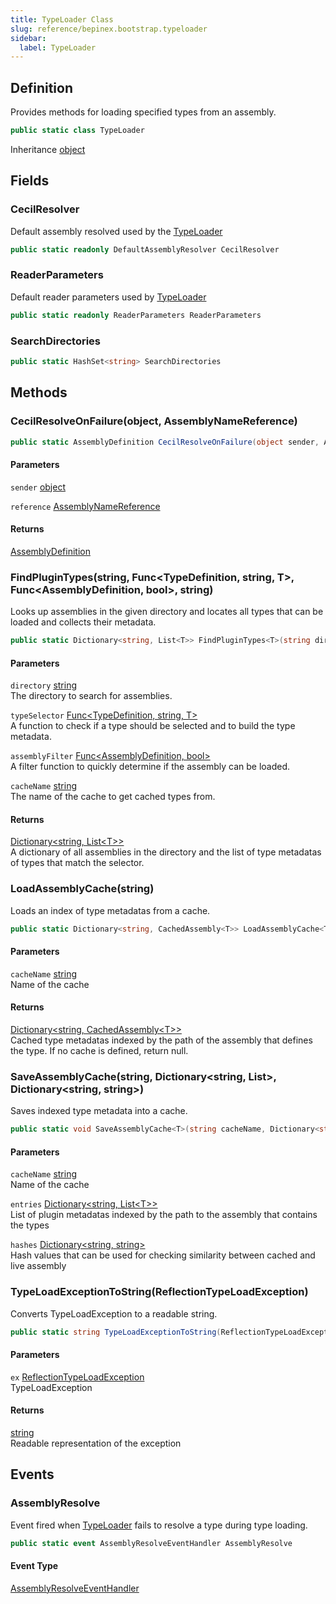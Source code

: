 ```yaml
---
title: TypeLoader Class
slug: reference/bepinex.bootstrap.typeloader
sidebar:
  label: TypeLoader
---
```

## Definition

Provides methods for loading specified types from an assembly.

```csharp title="C#"
public static class TypeLoader
```

Inheritance [object](https://learn.microsoft.com/dotnet/api/system.object/)

## Fields

### CecilResolver

Default assembly resolved used by the [TypeLoader](../bepinex.bootstrap.typeloader/)

```csharp title="C#"
public static readonly DefaultAssemblyResolver CecilResolver
```

### ReaderParameters

Default reader parameters used by [TypeLoader](../bepinex.bootstrap.typeloader/)

```csharp title="C#"
public static readonly ReaderParameters ReaderParameters
```

### SearchDirectories

```csharp title="C#"
public static HashSet<string> SearchDirectories
```

## Methods

### CecilResolveOnFailure(object, AssemblyNameReference)

```csharp title="C#"
public static AssemblyDefinition CecilResolveOnFailure(object sender, AssemblyNameReference reference)
```

#### Parameters

`sender` [object](https://learn.microsoft.com/dotnet/api/system.object/)  

`reference` [AssemblyNameReference](https://github.com/jbevain/cecil/blob/8c123e16bd0d693afc9932da85e1c9e740aa508c/mono.cecil/assemblynamereference.cs/)  

#### Returns

[AssemblyDefinition](https://github.com/jbevain/cecil/blob/8c123e16bd0d693afc9932da85e1c9e740aa508c/mono.cecil/assemblydefinition.cs/)

### FindPluginTypes<T>(string, Func<TypeDefinition, string, T>, Func<AssemblyDefinition, bool>, string)

Looks up assemblies in the given directory and locates all types that can be loaded and collects their metadata.

```csharp title="C#"
public static Dictionary<string, List<T>> FindPluginTypes<T>(string directory, Func<TypeDefinition, string, T> typeSelector, Func<AssemblyDefinition, bool> assemblyFilter = null, string cacheName = null) where T : ICacheable, new()
```

#### Parameters

`directory` [string](https://learn.microsoft.com/dotnet/api/system.string/)  
The directory to search for assemblies.

`typeSelector` [Func\<TypeDefinition, string, T\>](https://learn.microsoft.com/dotnet/api/system.func-3/)  
A function to check if a type should be selected and to build the type metadata.

`assemblyFilter` [Func\<AssemblyDefinition, bool\>](https://learn.microsoft.com/dotnet/api/system.func-2/)  
A filter function to quickly determine if the assembly can be loaded.

`cacheName` [string](https://learn.microsoft.com/dotnet/api/system.string/)  
The name of the cache to get cached types from.

#### Returns

[Dictionary\<string, List\<T\>\>](https://learn.microsoft.com/dotnet/api/system.collections.generic.dictionary-2/)  
A dictionary of all assemblies in the directory and the list of type metadatas of types that match the selector.

### LoadAssemblyCache<T>(string)

Loads an index of type metadatas from a cache.

```csharp title="C#"
public static Dictionary<string, CachedAssembly<T>> LoadAssemblyCache<T>(string cacheName) where T : ICacheable, new()
```

#### Parameters

`cacheName` [string](https://learn.microsoft.com/dotnet/api/system.string/)  
Name of the cache

#### Returns

[Dictionary\<string, CachedAssembly\<T\>\>](https://learn.microsoft.com/dotnet/api/system.collections.generic.dictionary-2/)  
Cached type metadatas indexed by the path of the assembly that defines the type. If no cache is defined, return null.

### SaveAssemblyCache<T>(string, Dictionary<string, List<T>>, Dictionary<string, string>)

Saves indexed type metadata into a cache.

```csharp title="C#"
public static void SaveAssemblyCache<T>(string cacheName, Dictionary<string, List<T>> entries, Dictionary<string, string> hashes) where T : ICacheable
```

#### Parameters

`cacheName` [string](https://learn.microsoft.com/dotnet/api/system.string/)  
Name of the cache

`entries` [Dictionary\<string, List\<T\>\>](https://learn.microsoft.com/dotnet/api/system.collections.generic.dictionary-2/)  
List of plugin metadatas indexed by the path to the assembly that contains the types

`hashes` [Dictionary\<string, string\>](https://learn.microsoft.com/dotnet/api/system.collections.generic.dictionary-2/)  
Hash values that can be used for checking similarity between cached and live assembly


### TypeLoadExceptionToString(ReflectionTypeLoadException)

Converts TypeLoadException to a readable string.

```csharp title="C#"
public static string TypeLoadExceptionToString(ReflectionTypeLoadException ex)
```

#### Parameters

`ex` [ReflectionTypeLoadException](https://learn.microsoft.com/dotnet/api/system.reflection.reflectiontypeloadexception/)  
TypeLoadException

#### Returns

[string](https://learn.microsoft.com/dotnet/api/system.string/)  
Readable representation of the exception

## Events

### AssemblyResolve

Event fired when [TypeLoader](../bepinex.bootstrap.typeloader/) fails to resolve a type during type loading.

```csharp title="C#"
public static event AssemblyResolveEventHandler AssemblyResolve
```

#### Event Type

[AssemblyResolveEventHandler](https://github.com/jbevain/cecil/blob/8c123e16bd0d693afc9932da85e1c9e740aa508c/mono.cecil/baseassemblyresolver.cs/)